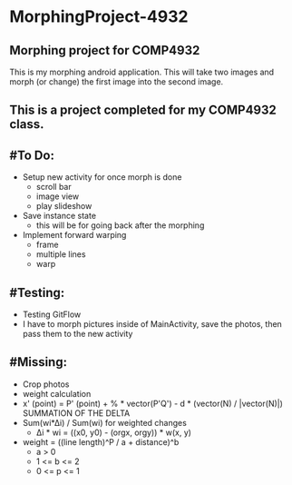 # MorphingProject-4932
Morphing project for COMP4932
---
This is my morphing android application. This will take two images and morph (or change) the first image into the second image.

This is a project completed for my COMP4932 class.
---

#To Do:
-------
- Setup new activity for once morph is done
    - scroll bar
    - image view
    - play slideshow
- Save instance state
	- this will be for going back after the morphing
- Implement forward warping
	- frame
	- multiple lines
	- warp

#Testing:
---------
- Testing GitFlow
- I have to morph pictures inside of MainActivity, save the photos, then pass them to the new activity


#Missing:
---------
- Crop photos
- weight calculation
- x' (point) = P' (point) + % * vector(P'Q') - d * (vector(N) / |vector(N)|) SUMMATION OF THE DELTA
- Sum(wi*∆i) / Sum(wi) for weighted changes
    - ∆i * wi = ((x0, y0) - (orgx, orgy)) * w(x, y)
- weight = ((line length)^P / a + distance)^b
    - a > 0
    - 1 <= b <= 2
    - 0 <= p <= 1